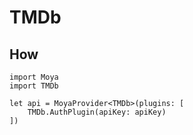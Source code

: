 # TMDb

## How

```
import Moya
import TMDb

let api = MoyaProvider<TMDb>(plugins: [
	TMDb.AuthPlugin(apiKey: apiKey)
])

```
